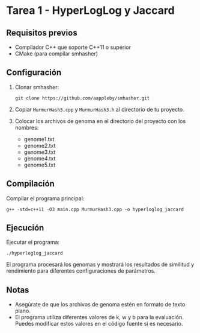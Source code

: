 # Tarea 1 - HyperLogLog y Jaccard

## Requisitos previos

- Compilador C++ que soporte C++11 o superior
- CMake (para compilar smhasher)

## Configuración

1. Clonar smhasher:
   ```
   git clone https://github.com/aappleby/smhasher.git
   ```

2. Copiar `MurmurHash3.cpp` y `MurmurHash3.h` al directorio de tu proyecto.

3. Colocar los archivos de genoma en el directorio del proyecto con los nombres:
   - genome1.txt
   - genome2.txt
   - genome3.txt
   - genome4.txt
   - genome5.txt

## Compilación

Compilar el programa principal:

```
g++ -std=c++11 -O3 main.cpp MurmurHash3.cpp -o hyperloglog_jaccard
```

## Ejecución

Ejecutar el programa:

```
./hyperloglog_jaccard
```

El programa procesará los genomas y mostrará los resultados de similitud y rendimiento para diferentes configuraciones de parámetros.

## Notas

- Asegúrate de que los archivos de genoma estén en formato de texto plano.
- El programa utiliza diferentes valores de k, w y b para la evaluación. Puedes modificar estos valores en el código fuente si es necesario.

